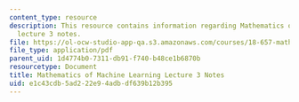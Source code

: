 ```yaml
---
content_type: resource
description: This resource contains information regarding Mathematics of machine learning
  lecture 3 notes.
file: https://ol-ocw-studio-app-qa.s3.amazonaws.com/courses/18-657-mathematics-of-machine-learning-fall-2015/e1c43cdb5ad222e94adbdf639b12b395_MIT18_657F15_L3.pdf
file_type: application/pdf
parent_uid: 1d4774b0-7311-db91-f740-b48ce1b6870b
resourcetype: Document
title: Mathematics of Machine Learning Lecture 3 Notes
uid: e1c43cdb-5ad2-22e9-4adb-df639b12b395
---
```

